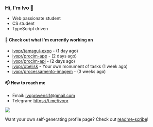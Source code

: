 ### Hi, I'm Ivo 👋

* Web passionate student
* CS student
* TypeScript driven

#### 👷 Check out what I'm currently working on

- [ivopr/tamagui-expo](https://github.com/ivopr/tamagui-expo) -  (1 day ago)
- [ivopr/procim-app](https://github.com/ivopr/procim-app) -  (2 days ago)
- [ivopr/procim-api](https://github.com/ivopr/procim-api) -  (2 days ago)
- [ivopr/obelisk](https://github.com/ivopr/obelisk) - Your own monument of tasks (1 week ago)
- [ivopr/processamento-imagem](https://github.com/ivopr/processamento-imagem) -  (3 weeks ago)

#### 📫 How to reach me

- Email: [ivoprovensi1@gmail.com](mailto://ivoprovensi1@gmail.com)
- Telegram: https://t.me/ivopr

![](https://github-readme-stats.vercel.app/api/top-langs/?username=ivopr&layout=compact&theme=react)

Want your own self-generating profile page? Check out [readme-scribe](https://github.com/muesli/readme-scribe)!
